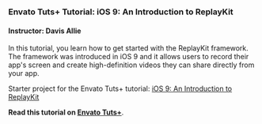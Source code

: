 ### Envato Tuts+ Tutorial: iOS 9: An Introduction to ReplayKit

#### Instructor: Davis Allie

In this tutorial, you learn how to get started with the ReplayKit framework. The framework was introduced in iOS 9 and it allows users to record their app's screen and create high-definition videos they can share directly from your app.

Starter project for the Envato Tuts+ tutorial: [iOS 9: An Introduction to ReplayKit](http://code.tutsplus.com/tutorials/an-introduction-to-replaykit--cms-25458)

**Read this tutorial on [Envato Tuts+](https://code.tutsplus.com)**.
